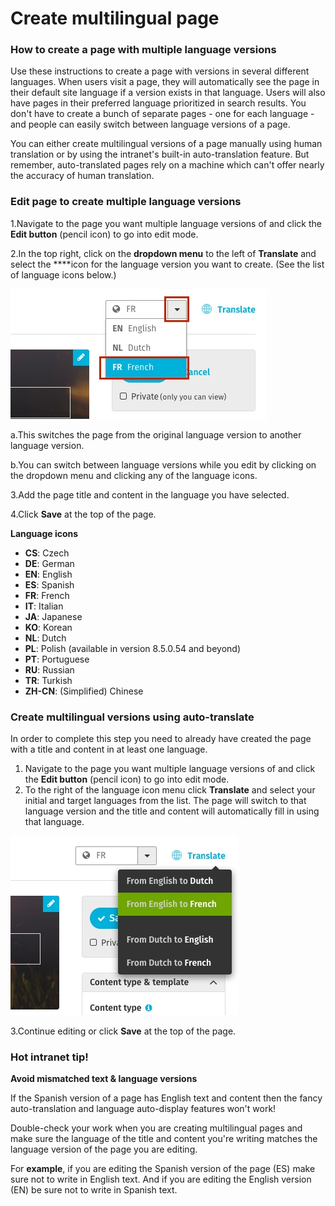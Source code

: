 # Create multilingual page



### How to create a page with multiple language versions

Use these instructions to create a page with versions in several different languages. When users visit a page, they will automatically see the page in their default site language if a version exists in that language. Users will also have pages in their preferred language prioritized in search results. You don't have to create a bunch of separate pages - one for each language - and people can easily switch between language versions of a page.  
  
You can either create multilingual versions of a page manually using human translation or by using the intranet's built-in auto-translation feature. But remember, auto-translated pages rely on a machine which can't offer nearly the accuracy of human translation.

### Edit page to create multiple language versions

1.Navigate to the page you want multiple language versions of and click the **Edit button** \(pencil icon\) to go into edit mode.

2.In the top right, click on the **dropdown menu** to the left of **Translate** and select the ****icon for the language version you want to create. \(See the list of language icons below.\) 

![](../../.gitbook/assets/1%20%2838%29.jpg)



a.This switches the page from the original language version to another language version.

b.You can switch between language versions while you edit by clicking on the dropdown menu and clicking any of the language icons.

3.Add the page title and content in the language you have selected.

4.Click **Save** at the top of the page.



**Language icons**

* **CS**: Czech
* **DE**: German
* **EN**: English
* **ES**: Spanish
* **FR**: French
* **IT**: Italian
* **JA**: Japanese
* **KO**: Korean
* **NL**: Dutch
* **PL**: Polish \(available in version 8.5.0.54 and beyond\)
* **PT**: Portuguese
* **RU**: Russian
* **TR**: Turkish
* **ZH-CN**: \(Simplified\) Chinese

### Create multilingual versions using auto-translate

In order to complete this step you need to already have created the page with a title and content in at least one language.

1. Navigate to the page you want multiple language versions of and click the **Edit button** \(pencil icon\) to go into edit mode.
2. To the right of the language icon menu click **Translate** and select your initial and target languages from the list. The page will switch to that language version and the title and content will automatically fill in using that language. 

![](../../.gitbook/assets/2%20%2823%29.jpg)



3.Continue editing or click **Save** at the top of the page.

### Hot intranet tip!

**Avoid mismatched text & language versions**

If the Spanish version of a page has English text and content then the fancy auto-translation and language auto-display features won't work!  
  
Double-check your work when you are creating multilingual pages and make sure the language of the title and content you're writing matches the language version of the page you are editing.  
  
For **example**, if you are editing the Spanish version of the page \(ES\) make sure not to write in English text. And if you are editing the English version \(EN\) be sure not to write in Spanish text.  



